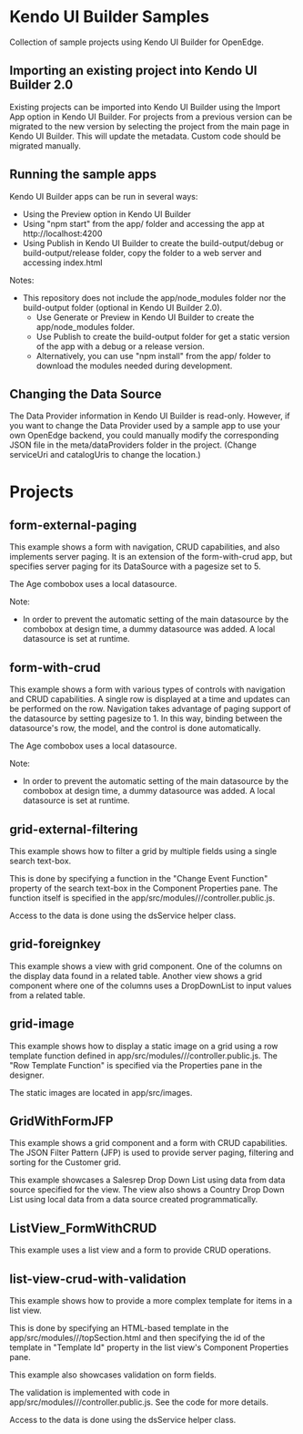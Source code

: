 # Kendo UI Builder Samples

Collection of sample projects using Kendo UI Builder for OpenEdge.

## Importing an existing project into Kendo UI Builder 2.0

Existing projects can be imported into Kendo UI Builder using the Import App option in Kendo UI Builder.
For projects from a previous version can be migrated to the new version by selecting the project from the main page in Kendo UI Builder. This will update the metadata. Custom code should be migrated manually.

## Running the sample apps

Kendo UI Builder apps can be run in several ways:
- Using the Preview option in Kendo UI Builder
- Using "npm start" from the app/ folder and accessing the app at http://localhost:4200
- Using Publish in Kendo UI Builder to create the build-output/debug or build-output/release folder, copy the folder to a web server and accessing index.html

Notes:
* This repository does not include the app/node_modules folder nor the build-output folder (optional in Kendo UI Builder 2.0).
    - Use Generate or Preview in Kendo UI Builder to create the app/node_modules folder.
    - Use Publish to create the build-output folder for get a static version of the app with a debug or a release version.
    - Alternatively, you can use "npm install" from the app/ folder to download the modules needed during development.

## Changing the Data Source

The Data Provider information in Kendo UI Builder is read-only. However, if you want to change the Data Provider used by a sample app to use your own OpenEdge backend, you could manually modify the corresponding JSON file in the meta/dataProviders folder in the project.
(Change serviceUri and catalogUris to change the location.)

# Projects

## form-external-paging

This example shows a form with navigation, CRUD capabilities, and also implements server paging. It is an extension of the form-with-crud app, but specifies server paging for its DataSource
	with a pagesize set to 5.
	
	
The Age combobox uses a local datasource.
	
Note:
- In order to prevent the automatic setting of the main datasource by the combobox at design time, a dummy datasource was added. A local datasource is set at runtime.

## form-with-crud

This example shows a form with various types of controls with navigation and CRUD capabilities.
A single row is displayed at a time and updates can be performed on the row. Navigation takes advantage of paging support of the datasource by setting pagesize to 1. In this way, binding between the datasource's row, the model, and the control is done automatically.
	
The Age combobox uses a local datasource.
	
Note:
- In order to prevent the automatic setting of the main datasource by the combobox at design time, a dummy datasource was added. A local datasource is set at runtime.
  
## grid-external-filtering
	
This example shows how to filter a grid by multiple fields using a single search text-box.
	
This is done by specifying a function in the "Change Event Function" property of the search text-box in the Component Properties pane.
The function itself is specified in the app/src/modules/<module-name>/<view-name>/controller.public.js.

Access to the data is done using the dsService helper class.

## grid-foreignkey 
  
This example shows a view with grid component. One of the columns on the display data found in a related table.
Another view shows a grid component where one of the columns uses a DropDownList to input values from a related table.

## grid-image

This example shows how to display a static image on a grid using a row template function defined in app/src/modules/<module-name>/<view-name>/controller.public.js. The "Row Template Function" is specified via the Properties pane in the designer.

The static images are located in app/src/images.

## GridWithFormJFP

This example shows a grid component and a form with CRUD capabilities.
The JSON Filter Pattern (JFP) is used to provide server paging, filtering and sorting for the Customer grid.
	
This example showcases a Salesrep Drop Down List using data from data source specified for the view.
The view also shows a Country Drop Down List using local data from a data source created programmatically.

## ListView_FormWithCRUD

This example uses a list view and a form to provide CRUD operations.

## list-view-crud-with-validation

This example shows how to provide a more complex template for items in a list view.
	
This is done by specifying an HTML-based template in the app/src/modules/<module-name>/<view-name>/topSection.html and then specifying the id of the template in "Template Id" property in the list view's Component Properties pane.
	
This example also showcases validation on form fields.

The validation is implemented with code in app/src/modules/<module-name>/<view-name>/controller.public.js. See the code for more details.
	
Access to the data is done using the dsService helper class.


